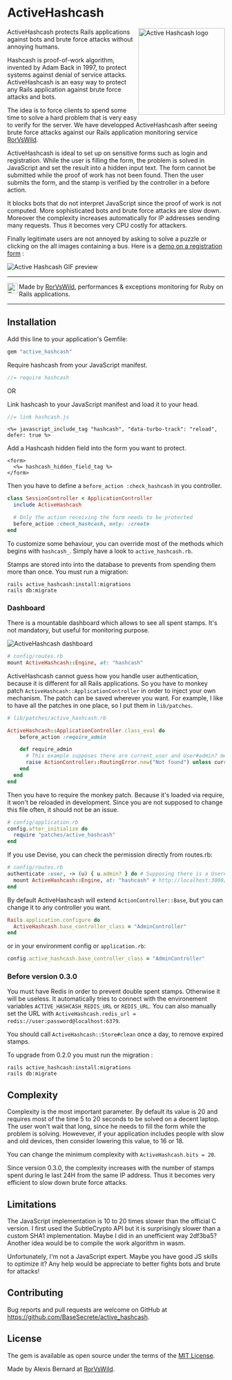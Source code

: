 # ActiveHashcash

<img align="right" width="200px" src="logo.png" alt="Active Hashcash logo"/>

ActiveHashcash protects Rails applications against bots and brute force attacks without annoying humans.

Hashcash is proof-of-work algorithm, invented by Adam Back in 1997, to protect systems against denial of service attacks.
ActiveHashcash is an easy way to protect any Rails application against brute force attacks and bots.

The idea is to force clients to spend some time to solve a hard problem that is very easy to verify for the server.
We have developped ActiveHashcash after seeing brute force attacks against our Rails application monitoring service [RorVsWild](https://rorvswild.com).

ActiveHashcash is ideal to set up on sensitive forms such as login and registration.
While the user is filling the form, the problem is solved in JavaScript and set the result into a hidden input text.
The form cannot be submitted while the proof of work has not been found.
Then the user submits the form, and the stamp is verified by the controller in a before action.

It blocks bots that do not interpret JavaScript since the proof of work is not computed.
More sophisticated bots and brute force attacks are slow down.
Moreover the complexity increases automatically for IP addresses sending many requests.
Thus it becomes very CPU costly for attackers.

Finally legitimate users are not annoyed by asking to solve a puzzle or clicking on the all images containing a bus.
Here is a [demo on a registration form](https://www.rorvswild.com/session) :

![Active Hashcash GIF preview](demo.gif)

---

<img align="left" height="24px" src="rorvswild_logo.jpg" alt="RorVsWild logo"/>Made by <a href="https://www.rorvswild.com">RorVsWild</a>, performances & exceptions monitoring for Ruby on Rails applications.

---

## Installation

Add this line to your application's Gemfile:

```ruby
gem "active_hashcash"
```

Require hashcash from your JavaScript manifest.

```js
//= require hashcash
```

OR

Link hashcash to your JavaScript manifest and load it to your head.

```js
//= link hashcash.js
```

```erb
<%= javascript_include_tag "hashcash", "data-turbo-track": "reload", defer: true %>
```

Add a Hashcash hidden field into the form you want to protect.

```erb
<form>
  <%= hashcash_hidden_field_tag %>
</form>
```

Then you have to define a `before_action :check_hashcash` in you controller.

```ruby
class SessionController < ApplicationController
  include ActiveHashcash

  # Only the action receiving the form needs to be protected
  before_action :check_hashcash, only: :create
end
```

To customize some behaviour, you can override most of the methods which begins with `hashcash_`.
Simply have a look to `active_hashcash.rb`.

Stamps are stored into into the database to prevents from spending them more than once.
You must run a migration:

```
rails active_hashcash:install:migrations
rails db:migrate
```

### Dashboard

There is a mountable dashboard which allows to see all spent stamps.
It's not mandatory, but useful for monitoring purpose.

![ActiveHashcash dashboard](active_hashcash_dashboard.png "ActiveHashcash dashboard")

```ruby
# config/routes.rb
mount ActiveHashcash::Engine, at: "hashcash"
```

ActiveHashcash cannot guess how you handle user authentication, because it is different for all Rails applications.
So you have to monkey patch `ActiveHashcash::ApplicationController` in order to inject your own mechanism.
The patch can be saved wherever you want.
For example, I like to have all the patches in one place, so I put them in `lib/patches`.

```ruby
# lib/patches/active_hashcash.rb

ActiveHashcash::ApplicationController.class_eval do
    before_action :require_admin

    def require_admin
      # This example supposes there are current_user and User#admin? methods
      raise ActionController::RoutingError.new("Not found") unless current_user.try(:admin?)
    end
  end
end
```

Then you have to require the monkey patch.
Because it's loaded via require, it won't be reloaded in development.
Since you are not supposed to change this file often, it should not be an issue.

```ruby
# config/application.rb
config.after_initialize do
  require "patches/active_hashcash"
end
```

If you use Devise, you can check the permission directly from routes.rb:

```ruby
# config/routes.rb
authenticate :user, -> (u) { u.admin? } do # Supposing there is a User#admin? method
  mount ActiveHashcash::Engine, at: "hashcash" # http://localhost:3000/hashcash
end
```

By default ActiveHashcash will extend `ActionController::Base`, but you can change it to any controller you want.

```ruby
Rails.application.configure do
  ActiveHashcash.base_controller_class = "AdminController"
end
```
or in your environment config or `application.rb`:

```ruby
config.active_hashcash.base_controller_class = "AdminController"
```

### Before version 0.3.0

You must have Redis in order to prevent double spent stamps. Otherwise it will be useless.
It automatically tries to connect with the environement variables `ACTIVE_HASHCASH_REDIS_URL` or `REDIS_URL`.
You can also manually set the URL with `ActiveHashcash.redis_url = redis://user:password@localhost:6379`.

You should call `ActiveHashcash::Store#clean` once a day, to remove expired stamps.

To upgrade from 0.2.0 you must run the migration :

```
rails active_hashcash:install:migrations
rails db:migrate
```

## Complexity

Complexity is the most important parameter. By default its value is 20 and requires most of the time 5 to 20 seconds to be solved on a decent laptop.
The user won't wait that long, since he needs to fill the form while the problem is solving.
Howevever, if your application includes people with slow and old devices, then consider lowering this value, to 16 or 18.

You can change the minimum complexity with `ActiveHashcash.bits = 20`.

Since version 0.3.0, the complexity increases with the number of stamps spent during le last 24H from the same IP address.
Thus it becomes very efficient to slow down brute force attacks.

## Limitations

The JavaScript implementation is 10 to 20 times slower than the official C version.
I first used the SubtleCrypto API but it is surprisingly slower than a custom SHA1 implementation.
Maybe I did in an unefficient way 2df3ba5?
Another idea would be to compile the work algorithm in wasm.

Unfortunately, I'm not a JavaScript expert.
Maybe you have good JS skills to optimize it?
Any help would be appreciate to better fights bots and brute for attacks!

## Contributing

Bug reports and pull requests are welcome on GitHub at https://github.com/BaseSecrete/active_hashcash.

## License

The gem is available as open source under the terms of the [MIT License](https://opensource.org/licenses/MIT).

Made by Alexis Bernard at [RorVsWild](https://www.rorvswild.com).
